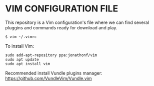 # VIM CONFIGURATION FILE

This repository is a Vim configuration's file where we can find several pluggins and commands ready for download and play.
```
$ vim ~/.vimrc
```

To install Vim:
```
sudo add-apt-repository ppa:jonathonf/vim
sudo apt update
sudo apt install vim
```
Recommended install Vundle plugins manager: https://github.com/VundleVim/Vundle.vim
